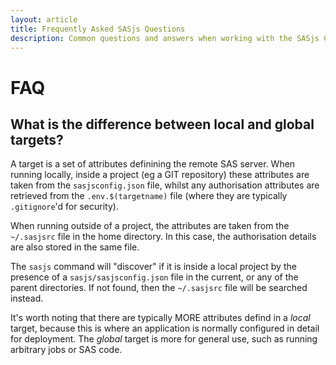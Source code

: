 ```yaml
---
layout: article
title: Frequently Asked SASjs Questions
description: Common questions and answers when working with the SASjs Command Line Interface
---
```


FAQ
====================

## What is the difference between local and global targets?

A target is a set of attributes definining the remote SAS server.  When running locally, inside a project (eg a GIT repository) these attributes are taken from the `sasjsconfig.json` file, whilst any authorisation attributes are retrieved from the `.env.$(targetname)` file (where they are typically `.gitignore`'d for security).

When running outside of a project, the attributes are taken from the `~/.sasjsrc` file in the home directory.  In this case, the authorisation details are also stored in the same file.

The `sasjs` command will "discover" if it is inside a local project by the presence of a `sasjs/sasjsconfig.json` file in the current, or any of the parent directories.  If not found, then the `~/.sasjsrc` file will be searched instead.

It's worth noting that there are typically MORE attributes defind in a _local_ target, because this is where an application is normally configured in detail for deployment.  The _global_ target is more for general use, such as running arbitrary jobs or SAS code.